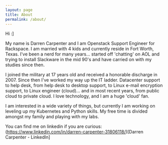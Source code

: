 ```yaml
---
layout: page
title: About
permalink: /about/
---
```


Hi :]

My name is Darren Carpenter and I am Openstack Support Engineer for Rackspace. I am married with 4 kids and currently reside in Fort Worth, Texas. I've been a nerd for many years... started off 'chatting' on AOL and trying to install Slackware in the mid 90's and have carried on with my studies since then. 

I joined the military at 17 years old and received a honorable discharge in 2007. Since then I've worked my way up the IT ladder. Datacenter support to help desk, from help desk to desktop support, to Linux e-mail encryption support, to Linux engineer (cloud)... and in most recent years, from public cloud to private cloud. I love technology, and I am a huge 'cloud' fan. 

I am interested in a wide variety of things, but currently I am working on leveling up my Kubernetes and Python skills. My free time is divided amongst my family and playing with my labs.

You can find me on linkedin if you are curious: (https://www.linkedin.com/in/darren-carpenter-31806118/)[Darren Carpenter - LinkedIn]


